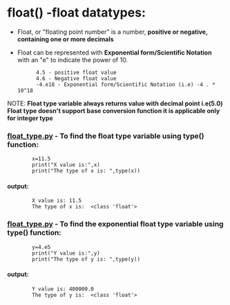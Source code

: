 # float() -float datatypes:

- Float, or "floating point number" is a number, **positive or negative, containing one or more decimals**
- Float can be represented with **Exponential form/Scientific Notation** with an "e" to indicate the power of 10.
            
            4.5 - positive float value
            4.6 - Negative float value
            -4.e18 - Exponential form/Scientific Notation (i.e) -4 . * 10^18

NOTE: 
    **Float type variable always returns value with decimal point i.e(5.0)**
    **Float type doesn't support base conversion function it is applicable only for integer type**

### [float_type.py](https://github.com/pknviki95/Python/tree/main/concepts/Datatypes/Number_datatypes/float/scripts/float_type.py) - To find the float type variable using type() function:

            x=11.5 
            print("X value is:",x)   
            print("The type of x is: ",type(x))
#### output:
            X value is: 11.5
            The type of x is:  <class 'float'>

### [float_type.py](https://github.com/pknviki95/Python/tree/main/concepts/Datatypes/Number_datatypes/float/scripts/float_type.py) - To find the exponential float type variable using type() function:

            y=4.e5
            print("Y value is:",y)   
            print("The type of y is: ",type(y))
#### output:
            Y value is: 400000.0
            The type of y is:  <class 'float'>